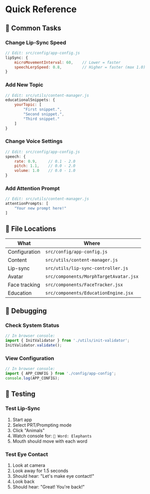 # Quick Reference

## 🔧 Common Tasks

### Change Lip-Sync Speed
```javascript
// Edit: src/config/app-config.js
lipSync: {
    microMovementInterval: 60,    // Lower = faster
    speechLerpSpeed: 0.8,         // Higher = faster (max 1.0)
}
```

### Add New Topic
```javascript
// Edit: src/utils/content-manager.js
educationalSnippets: {
    yourTopic: [
        "First snippet.",
        "Second snippet.",
        "Third snippet."
    ]
}
```

### Change Voice Settings
```javascript
// Edit: src/config/app-config.js
speech: {
    rate: 0.9,     // 0.1 - 2.0
    pitch: 1.1,    // 0.0 - 2.0
    volume: 1.0    // 0.0 - 1.0
}
```

### Add Attention Prompt
```javascript
// Edit: src/utils/content-manager.js
attentionPrompts: [
    "Your new prompt here!"
]
```

## 📝 File Locations

| What | Where |
|------|-------|
| Configuration | `src/config/app-config.js` |
| Content | `src/utils/content-manager.js` |
| Lip-sync | `src/utils/lip-sync-controller.js` |
| Avatar | `src/components/MorphTargetAvatar.jsx` |
| Face tracking | `src/components/FaceTracker.jsx` |
| Education | `src/components/EducationEngine.jsx` |

## 🐛 Debugging

### Check System Status
```javascript
// In browser console:
import { InitValidator } from './utils/init-validator';
InitValidator.validate();
```

### View Configuration
```javascript
// In browser console:
import { APP_CONFIG } from './config/app-config';
console.log(APP_CONFIG);
```

## 🎯 Testing

### Test Lip-Sync
1. Start app
2. Select PRT/Prompting mode
3. Click "Animals"
4. Watch console for: `👄 Word: Elephants`
5. Mouth should move with each word

### Test Eye Contact
1. Look at camera
2. Look away for 1.5 seconds
3. Should hear: "Let's make eye contact!"
4. Look back
5. Should hear: "Great! You're back!"
